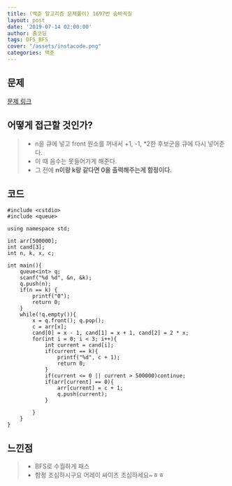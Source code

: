 ```yaml
---
title: (백준 알고리즘 문제풀이) 1697번 숨바꼭질
layout: post
date: '2019-07-14 02:00:00'
author: 줌코딩
tags: DFS_BFS
cover: "/assets/instacode.png"
categories: 백준
---
```


## 문제

[문제 링크](https://www.acmicpc.net/problem/1697)

## 어떻게 접근할 것인가?

>* n을 큐에 넣고 front 원소를 꺼내서 +1, -1, *2한 후보군을 큐에 다시 넣어준다.
>* 이 때 음수는 못들어가게 해준다.
>* 그 전에 **n이랑 k랑 같다면 0을 출력해주는게 함정이다.**

## 코드

    #include <cstdio>
    #include <queue>

    using namespace std;

    int arr[500000];
    int cand[3];
    int n, k, x, c;

    int main(){
        queue<int> q;
        scanf("%d %d", &n, &k);
        q.push(n);
        if(n == k) {
            printf("0");
            return 0;
        }
        while(!q.empty()){
            x = q.front(); q.pop();
            c = arr[x];
            cand[0] = x - 1, cand[1] = x + 1, cand[2] = 2 * x;
            for(int i = 0; i < 3; i++){
                int current = cand[i];
                if(current == k){
                    printf("%d", c + 1);
                    return 0;
                }
                if(current <= 0 || current > 500000)continue;
                if(arr[current] == 0){
                    arr[current] = c + 1;
                    q.push(current);
                }
                
            }
        }
    }


## 느낀점

>* BFS로 수월하게 패스
>* 함정 조심하시구요 어레이 싸이즈 조심하세요~ㅎㅎ